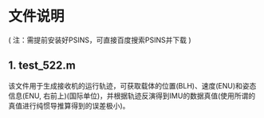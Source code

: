 # 文件说明

( 注：需提前安装好PSINS，可直接百度搜索PSINS并下载 )

## 1. test_522.m
该文件用于生成接收机的运行轨迹，可获取载体的位置(BLH)、速度(ENU)和姿态信息(ENU, 右前上)(国际单位)，并根据轨迹反演得到IMU的数据真值(使用所谓的真值进行纯惯导推算得到的误差极小)。

